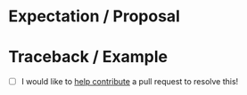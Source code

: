 <!-- Thanks for submitting an issue! Please describe the issue. -->

# Expectation / Proposal

# Traceback / Example

- [ ] I would like to [help contribute](https://ImperialCollegeLondon.github.io/prefect-managedfiletransfer/#contributing) a pull request to resolve this!
